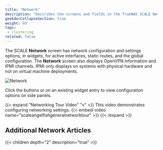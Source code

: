 ```yaml
---
title: "Network"
description: "Describes the screens and fields in the TrueNAS SCALE Network section."
geekdocCollapseSection: true
weight: 60
tags:
 - clustering
related: false
---
```


The SCALE **Network** screen has network configuration and settings options, in widgets, for active interfaces, static routes, and the global configuration. 
The **Network** screen also displays OpenVPN information and IPMI channels. IPMI only displays on systems with physical hardware and not on virtual machine deployments.

![Network](/images/SCALE/Network/Network.png "SCALE Network Page")

Click the buttons or on an existing widget entry to view configuration options on side panels.

{{< expand "Networking Tour Video" "v" >}}
This video demonstrates configuring networking settings.
{{< embed-video name="scaleangelfishgeneralnetworktour" >}}
{{< /expand >}}

## Additional Network Articles

{{< children depth="2" description="true" >}}
